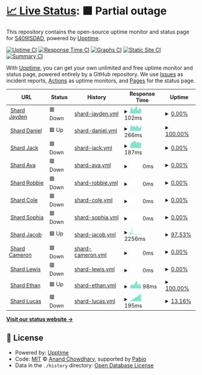 # [📈 Live Status](https://uptime.zinkhost.cloud): <!--live status--> **🟧 Partial outage**

This repository contains the open-source uptime monitor and status page for [S409ISDAD](https://uptime.zinkhost.cloud), powered by [Upptime](https://github.com/upptime/upptime).

[![Uptime CI](https://github.com/S409ISDAD/zink-uptime/workflows/Uptime%20CI/badge.svg)](https://github.com/S409ISDAD/zink-uptime/actions?query=workflow%3A%22Uptime+CI%22)
[![Response Time CI](https://github.com/S409ISDAD/zink-uptime/workflows/Response%20Time%20CI/badge.svg)](https://github.com/S409ISDAD/zink-uptime/actions?query=workflow%3A%22Response+Time+CI%22)
[![Graphs CI](https://github.com/S409ISDAD/zink-uptime/workflows/Graphs%20CI/badge.svg)](https://github.com/S409ISDAD/zink-uptime/actions?query=workflow%3A%22Graphs+CI%22)
[![Static Site CI](https://github.com/S409ISDAD/zink-uptime/workflows/Static%20Site%20CI/badge.svg)](https://github.com/S409ISDAD/zink-uptime/actions?query=workflow%3A%22Static+Site+CI%22)
[![Summary CI](https://github.com/S409ISDAD/zink-uptime/workflows/Summary%20CI/badge.svg)](https://github.com/S409ISDAD/zink-uptime/actions?query=workflow%3A%22Summary+CI%22)

With [Upptime](https://upptime.js.org), you can get your own unlimited and free uptime monitor and status page, powered entirely by a GitHub repository. We use [Issues](https://github.com/S409ISDAD/zink-uptime/issues) as incident reports, [Actions](https://github.com/S409ISDAD/zink-uptime/actions) as uptime monitors, and [Pages](https://uptime.zinkhost.cloud) for the status page.

<!--start: status pages-->
<!-- This summary is generated by Upptime (https://github.com/upptime/upptime) -->
<!-- Do not edit this manually, your changes will be overwritten -->
<!-- prettier-ignore -->
| URL | Status | History | Response Time | Uptime |
| --- | ------ | ------- | ------------- | ------ |
| <img alt="" src="https://icons.duckduckgo.com/ip3/zb.409409409.xyz.ico" height="13"> [Shard Jayden](https://zb.409409409.xyz) | 🟥 Down | [shard-jayden.yml](https://github.com/S409ISDAD/zink-uptime/commits/HEAD/history/shard-jayden.yml) | <details><summary><img alt="Response time graph" src="./graphs/shard-jayden/response-time-week.png" height="20"> 102ms</summary><br><a href="https://uptime.zinkhost.cloud/history/shard-jayden"><img alt="Response time 353" src="https://img.shields.io/endpoint?url=https%3A%2F%2Fraw.githubusercontent.com%2FS409ISDAD%2Fzink-uptime%2FHEAD%2Fapi%2Fshard-jayden%2Fresponse-time.json"></a><br><a href="https://uptime.zinkhost.cloud/history/shard-jayden"><img alt="24-hour response time 85" src="https://img.shields.io/endpoint?url=https%3A%2F%2Fraw.githubusercontent.com%2FS409ISDAD%2Fzink-uptime%2FHEAD%2Fapi%2Fshard-jayden%2Fresponse-time-day.json"></a><br><a href="https://uptime.zinkhost.cloud/history/shard-jayden"><img alt="7-day response time 102" src="https://img.shields.io/endpoint?url=https%3A%2F%2Fraw.githubusercontent.com%2FS409ISDAD%2Fzink-uptime%2FHEAD%2Fapi%2Fshard-jayden%2Fresponse-time-week.json"></a><br><a href="https://uptime.zinkhost.cloud/history/shard-jayden"><img alt="30-day response time 312" src="https://img.shields.io/endpoint?url=https%3A%2F%2Fraw.githubusercontent.com%2FS409ISDAD%2Fzink-uptime%2FHEAD%2Fapi%2Fshard-jayden%2Fresponse-time-month.json"></a><br><a href="https://uptime.zinkhost.cloud/history/shard-jayden"><img alt="1-year response time 353" src="https://img.shields.io/endpoint?url=https%3A%2F%2Fraw.githubusercontent.com%2FS409ISDAD%2Fzink-uptime%2FHEAD%2Fapi%2Fshard-jayden%2Fresponse-time-year.json"></a></details> | <details><summary><a href="https://uptime.zinkhost.cloud/history/shard-jayden">0.00%</a></summary><a href="https://uptime.zinkhost.cloud/history/shard-jayden"><img alt="All-time uptime 68.79%" src="https://img.shields.io/endpoint?url=https%3A%2F%2Fraw.githubusercontent.com%2FS409ISDAD%2Fzink-uptime%2FHEAD%2Fapi%2Fshard-jayden%2Fuptime.json"></a><br><a href="https://uptime.zinkhost.cloud/history/shard-jayden"><img alt="24-hour uptime 0.00%" src="https://img.shields.io/endpoint?url=https%3A%2F%2Fraw.githubusercontent.com%2FS409ISDAD%2Fzink-uptime%2FHEAD%2Fapi%2Fshard-jayden%2Fuptime-day.json"></a><br><a href="https://uptime.zinkhost.cloud/history/shard-jayden"><img alt="7-day uptime 0.00%" src="https://img.shields.io/endpoint?url=https%3A%2F%2Fraw.githubusercontent.com%2FS409ISDAD%2Fzink-uptime%2FHEAD%2Fapi%2Fshard-jayden%2Fuptime-week.json"></a><br><a href="https://uptime.zinkhost.cloud/history/shard-jayden"><img alt="30-day uptime 9.77%" src="https://img.shields.io/endpoint?url=https%3A%2F%2Fraw.githubusercontent.com%2FS409ISDAD%2Fzink-uptime%2FHEAD%2Fapi%2Fshard-jayden%2Fuptime-month.json"></a><br><a href="https://uptime.zinkhost.cloud/history/shard-jayden"><img alt="1-year uptime 68.79%" src="https://img.shields.io/endpoint?url=https%3A%2F%2Fraw.githubusercontent.com%2FS409ISDAD%2Fzink-uptime%2FHEAD%2Fapi%2Fshard-jayden%2Fuptime-year.json"></a></details>
| <img alt="" src="https://icons.duckduckgo.com/ip3/zink-bot-production.onrender.com.ico" height="13"> [Shard Daniel](https://zink-bot-production.onrender.com) | 🟩 Up | [shard-daniel.yml](https://github.com/S409ISDAD/zink-uptime/commits/HEAD/history/shard-daniel.yml) | <details><summary><img alt="Response time graph" src="./graphs/shard-daniel/response-time-week.png" height="20"> 266ms</summary><br><a href="https://uptime.zinkhost.cloud/history/shard-daniel"><img alt="Response time 1638" src="https://img.shields.io/endpoint?url=https%3A%2F%2Fraw.githubusercontent.com%2FS409ISDAD%2Fzink-uptime%2FHEAD%2Fapi%2Fshard-daniel%2Fresponse-time.json"></a><br><a href="https://uptime.zinkhost.cloud/history/shard-daniel"><img alt="24-hour response time 281" src="https://img.shields.io/endpoint?url=https%3A%2F%2Fraw.githubusercontent.com%2FS409ISDAD%2Fzink-uptime%2FHEAD%2Fapi%2Fshard-daniel%2Fresponse-time-day.json"></a><br><a href="https://uptime.zinkhost.cloud/history/shard-daniel"><img alt="7-day response time 266" src="https://img.shields.io/endpoint?url=https%3A%2F%2Fraw.githubusercontent.com%2FS409ISDAD%2Fzink-uptime%2FHEAD%2Fapi%2Fshard-daniel%2Fresponse-time-week.json"></a><br><a href="https://uptime.zinkhost.cloud/history/shard-daniel"><img alt="30-day response time 3063" src="https://img.shields.io/endpoint?url=https%3A%2F%2Fraw.githubusercontent.com%2FS409ISDAD%2Fzink-uptime%2FHEAD%2Fapi%2Fshard-daniel%2Fresponse-time-month.json"></a><br><a href="https://uptime.zinkhost.cloud/history/shard-daniel"><img alt="1-year response time 1638" src="https://img.shields.io/endpoint?url=https%3A%2F%2Fraw.githubusercontent.com%2FS409ISDAD%2Fzink-uptime%2FHEAD%2Fapi%2Fshard-daniel%2Fresponse-time-year.json"></a></details> | <details><summary><a href="https://uptime.zinkhost.cloud/history/shard-daniel">100.00%</a></summary><a href="https://uptime.zinkhost.cloud/history/shard-daniel"><img alt="All-time uptime 99.75%" src="https://img.shields.io/endpoint?url=https%3A%2F%2Fraw.githubusercontent.com%2FS409ISDAD%2Fzink-uptime%2FHEAD%2Fapi%2Fshard-daniel%2Fuptime.json"></a><br><a href="https://uptime.zinkhost.cloud/history/shard-daniel"><img alt="24-hour uptime 100.00%" src="https://img.shields.io/endpoint?url=https%3A%2F%2Fraw.githubusercontent.com%2FS409ISDAD%2Fzink-uptime%2FHEAD%2Fapi%2Fshard-daniel%2Fuptime-day.json"></a><br><a href="https://uptime.zinkhost.cloud/history/shard-daniel"><img alt="7-day uptime 100.00%" src="https://img.shields.io/endpoint?url=https%3A%2F%2Fraw.githubusercontent.com%2FS409ISDAD%2Fzink-uptime%2FHEAD%2Fapi%2Fshard-daniel%2Fuptime-week.json"></a><br><a href="https://uptime.zinkhost.cloud/history/shard-daniel"><img alt="30-day uptime 99.45%" src="https://img.shields.io/endpoint?url=https%3A%2F%2Fraw.githubusercontent.com%2FS409ISDAD%2Fzink-uptime%2FHEAD%2Fapi%2Fshard-daniel%2Fuptime-month.json"></a><br><a href="https://uptime.zinkhost.cloud/history/shard-daniel"><img alt="1-year uptime 99.75%" src="https://img.shields.io/endpoint?url=https%3A%2F%2Fraw.githubusercontent.com%2FS409ISDAD%2Fzink-uptime%2FHEAD%2Fapi%2Fshard-daniel%2Fuptime-year.json"></a></details>
| <img alt="" src="https://icons.duckduckgo.com/ip3/zink-bot-porductution.onrender.com.ico" height="13"> [Shard Jack](https://zink-bot-porductution.onrender.com) | 🟥 Down | [shard-jack.yml](https://github.com/S409ISDAD/zink-uptime/commits/HEAD/history/shard-jack.yml) | <details><summary><img alt="Response time graph" src="./graphs/shard-jack/response-time-week.png" height="20"> 187ms</summary><br><a href="https://uptime.zinkhost.cloud/history/shard-jack"><img alt="Response time 267" src="https://img.shields.io/endpoint?url=https%3A%2F%2Fraw.githubusercontent.com%2FS409ISDAD%2Fzink-uptime%2FHEAD%2Fapi%2Fshard-jack%2Fresponse-time.json"></a><br><a href="https://uptime.zinkhost.cloud/history/shard-jack"><img alt="24-hour response time 154" src="https://img.shields.io/endpoint?url=https%3A%2F%2Fraw.githubusercontent.com%2FS409ISDAD%2Fzink-uptime%2FHEAD%2Fapi%2Fshard-jack%2Fresponse-time-day.json"></a><br><a href="https://uptime.zinkhost.cloud/history/shard-jack"><img alt="7-day response time 187" src="https://img.shields.io/endpoint?url=https%3A%2F%2Fraw.githubusercontent.com%2FS409ISDAD%2Fzink-uptime%2FHEAD%2Fapi%2Fshard-jack%2Fresponse-time-week.json"></a><br><a href="https://uptime.zinkhost.cloud/history/shard-jack"><img alt="30-day response time 291" src="https://img.shields.io/endpoint?url=https%3A%2F%2Fraw.githubusercontent.com%2FS409ISDAD%2Fzink-uptime%2FHEAD%2Fapi%2Fshard-jack%2Fresponse-time-month.json"></a><br><a href="https://uptime.zinkhost.cloud/history/shard-jack"><img alt="1-year response time 267" src="https://img.shields.io/endpoint?url=https%3A%2F%2Fraw.githubusercontent.com%2FS409ISDAD%2Fzink-uptime%2FHEAD%2Fapi%2Fshard-jack%2Fresponse-time-year.json"></a></details> | <details><summary><a href="https://uptime.zinkhost.cloud/history/shard-jack">0.00%</a></summary><a href="https://uptime.zinkhost.cloud/history/shard-jack"><img alt="All-time uptime 0.00%" src="https://img.shields.io/endpoint?url=https%3A%2F%2Fraw.githubusercontent.com%2FS409ISDAD%2Fzink-uptime%2FHEAD%2Fapi%2Fshard-jack%2Fuptime.json"></a><br><a href="https://uptime.zinkhost.cloud/history/shard-jack"><img alt="24-hour uptime 0.00%" src="https://img.shields.io/endpoint?url=https%3A%2F%2Fraw.githubusercontent.com%2FS409ISDAD%2Fzink-uptime%2FHEAD%2Fapi%2Fshard-jack%2Fuptime-day.json"></a><br><a href="https://uptime.zinkhost.cloud/history/shard-jack"><img alt="7-day uptime 0.00%" src="https://img.shields.io/endpoint?url=https%3A%2F%2Fraw.githubusercontent.com%2FS409ISDAD%2Fzink-uptime%2FHEAD%2Fapi%2Fshard-jack%2Fuptime-week.json"></a><br><a href="https://uptime.zinkhost.cloud/history/shard-jack"><img alt="30-day uptime 7.96%" src="https://img.shields.io/endpoint?url=https%3A%2F%2Fraw.githubusercontent.com%2FS409ISDAD%2Fzink-uptime%2FHEAD%2Fapi%2Fshard-jack%2Fuptime-month.json"></a><br><a href="https://uptime.zinkhost.cloud/history/shard-jack"><img alt="1-year uptime 0.00%" src="https://img.shields.io/endpoint?url=https%3A%2F%2Fraw.githubusercontent.com%2FS409ISDAD%2Fzink-uptime%2FHEAD%2Fapi%2Fshard-jack%2Fuptime-year.json"></a></details>
| <img alt="" src="https://icons.duckduckgo.com/ip3/45.87.172.181.ico" height="13"> [Shard Ava](http://45.87.172.181:2898) | 🟥 Down | [shard-ava.yml](https://github.com/S409ISDAD/zink-uptime/commits/HEAD/history/shard-ava.yml) | <details><summary><img alt="Response time graph" src="./graphs/shard-ava/response-time-week.png" height="20"> 0ms</summary><br><a href="https://uptime.zinkhost.cloud/history/shard-ava"><img alt="Response time 232" src="https://img.shields.io/endpoint?url=https%3A%2F%2Fraw.githubusercontent.com%2FS409ISDAD%2Fzink-uptime%2FHEAD%2Fapi%2Fshard-ava%2Fresponse-time.json"></a><br><a href="https://uptime.zinkhost.cloud/history/shard-ava"><img alt="24-hour response time 0" src="https://img.shields.io/endpoint?url=https%3A%2F%2Fraw.githubusercontent.com%2FS409ISDAD%2Fzink-uptime%2FHEAD%2Fapi%2Fshard-ava%2Fresponse-time-day.json"></a><br><a href="https://uptime.zinkhost.cloud/history/shard-ava"><img alt="7-day response time 0" src="https://img.shields.io/endpoint?url=https%3A%2F%2Fraw.githubusercontent.com%2FS409ISDAD%2Fzink-uptime%2FHEAD%2Fapi%2Fshard-ava%2Fresponse-time-week.json"></a><br><a href="https://uptime.zinkhost.cloud/history/shard-ava"><img alt="30-day response time 0" src="https://img.shields.io/endpoint?url=https%3A%2F%2Fraw.githubusercontent.com%2FS409ISDAD%2Fzink-uptime%2FHEAD%2Fapi%2Fshard-ava%2Fresponse-time-month.json"></a><br><a href="https://uptime.zinkhost.cloud/history/shard-ava"><img alt="1-year response time 232" src="https://img.shields.io/endpoint?url=https%3A%2F%2Fraw.githubusercontent.com%2FS409ISDAD%2Fzink-uptime%2FHEAD%2Fapi%2Fshard-ava%2Fresponse-time-year.json"></a></details> | <details><summary><a href="https://uptime.zinkhost.cloud/history/shard-ava">0.00%</a></summary><a href="https://uptime.zinkhost.cloud/history/shard-ava"><img alt="All-time uptime 10.08%" src="https://img.shields.io/endpoint?url=https%3A%2F%2Fraw.githubusercontent.com%2FS409ISDAD%2Fzink-uptime%2FHEAD%2Fapi%2Fshard-ava%2Fuptime.json"></a><br><a href="https://uptime.zinkhost.cloud/history/shard-ava"><img alt="24-hour uptime 0.00%" src="https://img.shields.io/endpoint?url=https%3A%2F%2Fraw.githubusercontent.com%2FS409ISDAD%2Fzink-uptime%2FHEAD%2Fapi%2Fshard-ava%2Fuptime-day.json"></a><br><a href="https://uptime.zinkhost.cloud/history/shard-ava"><img alt="7-day uptime 0.00%" src="https://img.shields.io/endpoint?url=https%3A%2F%2Fraw.githubusercontent.com%2FS409ISDAD%2Fzink-uptime%2FHEAD%2Fapi%2Fshard-ava%2Fuptime-week.json"></a><br><a href="https://uptime.zinkhost.cloud/history/shard-ava"><img alt="30-day uptime 7.96%" src="https://img.shields.io/endpoint?url=https%3A%2F%2Fraw.githubusercontent.com%2FS409ISDAD%2Fzink-uptime%2FHEAD%2Fapi%2Fshard-ava%2Fuptime-month.json"></a><br><a href="https://uptime.zinkhost.cloud/history/shard-ava"><img alt="1-year uptime 10.08%" src="https://img.shields.io/endpoint?url=https%3A%2F%2Fraw.githubusercontent.com%2FS409ISDAD%2Fzink-uptime%2FHEAD%2Fapi%2Fshard-ava%2Fuptime-year.json"></a></details>
| <img alt="" src="https://icons.duckduckgo.com/ip3/dono-01.danbot.host.ico" height="13"> [Shard Robbie](http://dono-01.danbot.host:2047) | 🟥 Down | [shard-robbie.yml](https://github.com/S409ISDAD/zink-uptime/commits/HEAD/history/shard-robbie.yml) | <details><summary><img alt="Response time graph" src="./graphs/shard-robbie/response-time-week.png" height="20"> 0ms</summary><br><a href="https://uptime.zinkhost.cloud/history/shard-robbie"><img alt="Response time 175" src="https://img.shields.io/endpoint?url=https%3A%2F%2Fraw.githubusercontent.com%2FS409ISDAD%2Fzink-uptime%2FHEAD%2Fapi%2Fshard-robbie%2Fresponse-time.json"></a><br><a href="https://uptime.zinkhost.cloud/history/shard-robbie"><img alt="24-hour response time 0" src="https://img.shields.io/endpoint?url=https%3A%2F%2Fraw.githubusercontent.com%2FS409ISDAD%2Fzink-uptime%2FHEAD%2Fapi%2Fshard-robbie%2Fresponse-time-day.json"></a><br><a href="https://uptime.zinkhost.cloud/history/shard-robbie"><img alt="7-day response time 0" src="https://img.shields.io/endpoint?url=https%3A%2F%2Fraw.githubusercontent.com%2FS409ISDAD%2Fzink-uptime%2FHEAD%2Fapi%2Fshard-robbie%2Fresponse-time-week.json"></a><br><a href="https://uptime.zinkhost.cloud/history/shard-robbie"><img alt="30-day response time 0" src="https://img.shields.io/endpoint?url=https%3A%2F%2Fraw.githubusercontent.com%2FS409ISDAD%2Fzink-uptime%2FHEAD%2Fapi%2Fshard-robbie%2Fresponse-time-month.json"></a><br><a href="https://uptime.zinkhost.cloud/history/shard-robbie"><img alt="1-year response time 175" src="https://img.shields.io/endpoint?url=https%3A%2F%2Fraw.githubusercontent.com%2FS409ISDAD%2Fzink-uptime%2FHEAD%2Fapi%2Fshard-robbie%2Fresponse-time-year.json"></a></details> | <details><summary><a href="https://uptime.zinkhost.cloud/history/shard-robbie">0.00%</a></summary><a href="https://uptime.zinkhost.cloud/history/shard-robbie"><img alt="All-time uptime 38.75%" src="https://img.shields.io/endpoint?url=https%3A%2F%2Fraw.githubusercontent.com%2FS409ISDAD%2Fzink-uptime%2FHEAD%2Fapi%2Fshard-robbie%2Fuptime.json"></a><br><a href="https://uptime.zinkhost.cloud/history/shard-robbie"><img alt="24-hour uptime 0.00%" src="https://img.shields.io/endpoint?url=https%3A%2F%2Fraw.githubusercontent.com%2FS409ISDAD%2Fzink-uptime%2FHEAD%2Fapi%2Fshard-robbie%2Fuptime-day.json"></a><br><a href="https://uptime.zinkhost.cloud/history/shard-robbie"><img alt="7-day uptime 0.00%" src="https://img.shields.io/endpoint?url=https%3A%2F%2Fraw.githubusercontent.com%2FS409ISDAD%2Fzink-uptime%2FHEAD%2Fapi%2Fshard-robbie%2Fuptime-week.json"></a><br><a href="https://uptime.zinkhost.cloud/history/shard-robbie"><img alt="30-day uptime 7.96%" src="https://img.shields.io/endpoint?url=https%3A%2F%2Fraw.githubusercontent.com%2FS409ISDAD%2Fzink-uptime%2FHEAD%2Fapi%2Fshard-robbie%2Fuptime-month.json"></a><br><a href="https://uptime.zinkhost.cloud/history/shard-robbie"><img alt="1-year uptime 38.75%" src="https://img.shields.io/endpoint?url=https%3A%2F%2Fraw.githubusercontent.com%2FS409ISDAD%2Fzink-uptime%2FHEAD%2Fapi%2Fshard-robbie%2Fuptime-year.json"></a></details>
| <img alt="" src="https://icons.duckduckgo.com/ip3/deka.pylex.software.ico" height="13"> [Shard Cole](http://deka.pylex.software:9886) | 🟥 Down | [shard-cole.yml](https://github.com/S409ISDAD/zink-uptime/commits/HEAD/history/shard-cole.yml) | <details><summary><img alt="Response time graph" src="./graphs/shard-cole/response-time-week.png" height="20"> 0ms</summary><br><a href="https://uptime.zinkhost.cloud/history/shard-cole"><img alt="Response time 485" src="https://img.shields.io/endpoint?url=https%3A%2F%2Fraw.githubusercontent.com%2FS409ISDAD%2Fzink-uptime%2FHEAD%2Fapi%2Fshard-cole%2Fresponse-time.json"></a><br><a href="https://uptime.zinkhost.cloud/history/shard-cole"><img alt="24-hour response time 0" src="https://img.shields.io/endpoint?url=https%3A%2F%2Fraw.githubusercontent.com%2FS409ISDAD%2Fzink-uptime%2FHEAD%2Fapi%2Fshard-cole%2Fresponse-time-day.json"></a><br><a href="https://uptime.zinkhost.cloud/history/shard-cole"><img alt="7-day response time 0" src="https://img.shields.io/endpoint?url=https%3A%2F%2Fraw.githubusercontent.com%2FS409ISDAD%2Fzink-uptime%2FHEAD%2Fapi%2Fshard-cole%2Fresponse-time-week.json"></a><br><a href="https://uptime.zinkhost.cloud/history/shard-cole"><img alt="30-day response time 0" src="https://img.shields.io/endpoint?url=https%3A%2F%2Fraw.githubusercontent.com%2FS409ISDAD%2Fzink-uptime%2FHEAD%2Fapi%2Fshard-cole%2Fresponse-time-month.json"></a><br><a href="https://uptime.zinkhost.cloud/history/shard-cole"><img alt="1-year response time 485" src="https://img.shields.io/endpoint?url=https%3A%2F%2Fraw.githubusercontent.com%2FS409ISDAD%2Fzink-uptime%2FHEAD%2Fapi%2Fshard-cole%2Fresponse-time-year.json"></a></details> | <details><summary><a href="https://uptime.zinkhost.cloud/history/shard-cole">0.00%</a></summary><a href="https://uptime.zinkhost.cloud/history/shard-cole"><img alt="All-time uptime 9.15%" src="https://img.shields.io/endpoint?url=https%3A%2F%2Fraw.githubusercontent.com%2FS409ISDAD%2Fzink-uptime%2FHEAD%2Fapi%2Fshard-cole%2Fuptime.json"></a><br><a href="https://uptime.zinkhost.cloud/history/shard-cole"><img alt="24-hour uptime 0.00%" src="https://img.shields.io/endpoint?url=https%3A%2F%2Fraw.githubusercontent.com%2FS409ISDAD%2Fzink-uptime%2FHEAD%2Fapi%2Fshard-cole%2Fuptime-day.json"></a><br><a href="https://uptime.zinkhost.cloud/history/shard-cole"><img alt="7-day uptime 0.00%" src="https://img.shields.io/endpoint?url=https%3A%2F%2Fraw.githubusercontent.com%2FS409ISDAD%2Fzink-uptime%2FHEAD%2Fapi%2Fshard-cole%2Fuptime-week.json"></a><br><a href="https://uptime.zinkhost.cloud/history/shard-cole"><img alt="30-day uptime 7.96%" src="https://img.shields.io/endpoint?url=https%3A%2F%2Fraw.githubusercontent.com%2FS409ISDAD%2Fzink-uptime%2FHEAD%2Fapi%2Fshard-cole%2Fuptime-month.json"></a><br><a href="https://uptime.zinkhost.cloud/history/shard-cole"><img alt="1-year uptime 9.15%" src="https://img.shields.io/endpoint?url=https%3A%2F%2Fraw.githubusercontent.com%2FS409ISDAD%2Fzink-uptime%2FHEAD%2Fapi%2Fshard-cole%2Fuptime-year.json"></a></details>
| <img alt="" src="https://icons.duckduckgo.com/ip3/192.99.10.133.ico" height="13"> [Shard Sophia](http://192.99.10.133:6894) | 🟥 Down | [shard-sophia.yml](https://github.com/S409ISDAD/zink-uptime/commits/HEAD/history/shard-sophia.yml) | <details><summary><img alt="Response time graph" src="./graphs/shard-sophia/response-time-week.png" height="20"> 0ms</summary><br><a href="https://uptime.zinkhost.cloud/history/shard-sophia"><img alt="Response time 81" src="https://img.shields.io/endpoint?url=https%3A%2F%2Fraw.githubusercontent.com%2FS409ISDAD%2Fzink-uptime%2FHEAD%2Fapi%2Fshard-sophia%2Fresponse-time.json"></a><br><a href="https://uptime.zinkhost.cloud/history/shard-sophia"><img alt="24-hour response time 0" src="https://img.shields.io/endpoint?url=https%3A%2F%2Fraw.githubusercontent.com%2FS409ISDAD%2Fzink-uptime%2FHEAD%2Fapi%2Fshard-sophia%2Fresponse-time-day.json"></a><br><a href="https://uptime.zinkhost.cloud/history/shard-sophia"><img alt="7-day response time 0" src="https://img.shields.io/endpoint?url=https%3A%2F%2Fraw.githubusercontent.com%2FS409ISDAD%2Fzink-uptime%2FHEAD%2Fapi%2Fshard-sophia%2Fresponse-time-week.json"></a><br><a href="https://uptime.zinkhost.cloud/history/shard-sophia"><img alt="30-day response time 145" src="https://img.shields.io/endpoint?url=https%3A%2F%2Fraw.githubusercontent.com%2FS409ISDAD%2Fzink-uptime%2FHEAD%2Fapi%2Fshard-sophia%2Fresponse-time-month.json"></a><br><a href="https://uptime.zinkhost.cloud/history/shard-sophia"><img alt="1-year response time 81" src="https://img.shields.io/endpoint?url=https%3A%2F%2Fraw.githubusercontent.com%2FS409ISDAD%2Fzink-uptime%2FHEAD%2Fapi%2Fshard-sophia%2Fresponse-time-year.json"></a></details> | <details><summary><a href="https://uptime.zinkhost.cloud/history/shard-sophia">0.00%</a></summary><a href="https://uptime.zinkhost.cloud/history/shard-sophia"><img alt="All-time uptime 2.74%" src="https://img.shields.io/endpoint?url=https%3A%2F%2Fraw.githubusercontent.com%2FS409ISDAD%2Fzink-uptime%2FHEAD%2Fapi%2Fshard-sophia%2Fuptime.json"></a><br><a href="https://uptime.zinkhost.cloud/history/shard-sophia"><img alt="24-hour uptime 0.00%" src="https://img.shields.io/endpoint?url=https%3A%2F%2Fraw.githubusercontent.com%2FS409ISDAD%2Fzink-uptime%2FHEAD%2Fapi%2Fshard-sophia%2Fuptime-day.json"></a><br><a href="https://uptime.zinkhost.cloud/history/shard-sophia"><img alt="7-day uptime 0.00%" src="https://img.shields.io/endpoint?url=https%3A%2F%2Fraw.githubusercontent.com%2FS409ISDAD%2Fzink-uptime%2FHEAD%2Fapi%2Fshard-sophia%2Fuptime-week.json"></a><br><a href="https://uptime.zinkhost.cloud/history/shard-sophia"><img alt="30-day uptime 7.96%" src="https://img.shields.io/endpoint?url=https%3A%2F%2Fraw.githubusercontent.com%2FS409ISDAD%2Fzink-uptime%2FHEAD%2Fapi%2Fshard-sophia%2Fuptime-month.json"></a><br><a href="https://uptime.zinkhost.cloud/history/shard-sophia"><img alt="1-year uptime 2.74%" src="https://img.shields.io/endpoint?url=https%3A%2F%2Fraw.githubusercontent.com%2FS409ISDAD%2Fzink-uptime%2FHEAD%2Fapi%2Fshard-sophia%2Fuptime-year.json"></a></details>
| <img alt="" src="https://icons.duckduckgo.com/ip3/zink-bot.onrender.com.ico" height="13"> [Shard Jacob](https://zink-bot.onrender.com) | 🟩 Up | [shard-jacob.yml](https://github.com/S409ISDAD/zink-uptime/commits/HEAD/history/shard-jacob.yml) | <details><summary><img alt="Response time graph" src="./graphs/shard-jacob/response-time-week.png" height="20"> 2256ms</summary><br><a href="https://uptime.zinkhost.cloud/history/shard-jacob"><img alt="Response time 1221" src="https://img.shields.io/endpoint?url=https%3A%2F%2Fraw.githubusercontent.com%2FS409ISDAD%2Fzink-uptime%2FHEAD%2Fapi%2Fshard-jacob%2Fresponse-time.json"></a><br><a href="https://uptime.zinkhost.cloud/history/shard-jacob"><img alt="24-hour response time 5314" src="https://img.shields.io/endpoint?url=https%3A%2F%2Fraw.githubusercontent.com%2FS409ISDAD%2Fzink-uptime%2FHEAD%2Fapi%2Fshard-jacob%2Fresponse-time-day.json"></a><br><a href="https://uptime.zinkhost.cloud/history/shard-jacob"><img alt="7-day response time 2256" src="https://img.shields.io/endpoint?url=https%3A%2F%2Fraw.githubusercontent.com%2FS409ISDAD%2Fzink-uptime%2FHEAD%2Fapi%2Fshard-jacob%2Fresponse-time-week.json"></a><br><a href="https://uptime.zinkhost.cloud/history/shard-jacob"><img alt="30-day response time 1798" src="https://img.shields.io/endpoint?url=https%3A%2F%2Fraw.githubusercontent.com%2FS409ISDAD%2Fzink-uptime%2FHEAD%2Fapi%2Fshard-jacob%2Fresponse-time-month.json"></a><br><a href="https://uptime.zinkhost.cloud/history/shard-jacob"><img alt="1-year response time 1221" src="https://img.shields.io/endpoint?url=https%3A%2F%2Fraw.githubusercontent.com%2FS409ISDAD%2Fzink-uptime%2FHEAD%2Fapi%2Fshard-jacob%2Fresponse-time-year.json"></a></details> | <details><summary><a href="https://uptime.zinkhost.cloud/history/shard-jacob">97.53%</a></summary><a href="https://uptime.zinkhost.cloud/history/shard-jacob"><img alt="All-time uptime 99.55%" src="https://img.shields.io/endpoint?url=https%3A%2F%2Fraw.githubusercontent.com%2FS409ISDAD%2Fzink-uptime%2FHEAD%2Fapi%2Fshard-jacob%2Fuptime.json"></a><br><a href="https://uptime.zinkhost.cloud/history/shard-jacob"><img alt="24-hour uptime 92.19%" src="https://img.shields.io/endpoint?url=https%3A%2F%2Fraw.githubusercontent.com%2FS409ISDAD%2Fzink-uptime%2FHEAD%2Fapi%2Fshard-jacob%2Fuptime-day.json"></a><br><a href="https://uptime.zinkhost.cloud/history/shard-jacob"><img alt="7-day uptime 97.53%" src="https://img.shields.io/endpoint?url=https%3A%2F%2Fraw.githubusercontent.com%2FS409ISDAD%2Fzink-uptime%2FHEAD%2Fapi%2Fshard-jacob%2Fuptime-week.json"></a><br><a href="https://uptime.zinkhost.cloud/history/shard-jacob"><img alt="30-day uptime 98.75%" src="https://img.shields.io/endpoint?url=https%3A%2F%2Fraw.githubusercontent.com%2FS409ISDAD%2Fzink-uptime%2FHEAD%2Fapi%2Fshard-jacob%2Fuptime-month.json"></a><br><a href="https://uptime.zinkhost.cloud/history/shard-jacob"><img alt="1-year uptime 99.55%" src="https://img.shields.io/endpoint?url=https%3A%2F%2Fraw.githubusercontent.com%2FS409ISDAD%2Fzink-uptime%2FHEAD%2Fapi%2Fshard-jacob%2Fuptime-year.json"></a></details>
| <img alt="" src="https://icons.duckduckgo.com/ip3/cameron.zinkhost.cloud.ico" height="13"> [Shard Cameron](http://cameron.zinkhost.cloud:22565) | 🟥 Down | [shard-cameron.yml](https://github.com/S409ISDAD/zink-uptime/commits/HEAD/history/shard-cameron.yml) | <details><summary><img alt="Response time graph" src="./graphs/shard-cameron/response-time-week.png" height="20"> 0ms</summary><br><a href="https://uptime.zinkhost.cloud/history/shard-cameron"><img alt="Response time 213" src="https://img.shields.io/endpoint?url=https%3A%2F%2Fraw.githubusercontent.com%2FS409ISDAD%2Fzink-uptime%2FHEAD%2Fapi%2Fshard-cameron%2Fresponse-time.json"></a><br><a href="https://uptime.zinkhost.cloud/history/shard-cameron"><img alt="24-hour response time 0" src="https://img.shields.io/endpoint?url=https%3A%2F%2Fraw.githubusercontent.com%2FS409ISDAD%2Fzink-uptime%2FHEAD%2Fapi%2Fshard-cameron%2Fresponse-time-day.json"></a><br><a href="https://uptime.zinkhost.cloud/history/shard-cameron"><img alt="7-day response time 0" src="https://img.shields.io/endpoint?url=https%3A%2F%2Fraw.githubusercontent.com%2FS409ISDAD%2Fzink-uptime%2FHEAD%2Fapi%2Fshard-cameron%2Fresponse-time-week.json"></a><br><a href="https://uptime.zinkhost.cloud/history/shard-cameron"><img alt="30-day response time 130" src="https://img.shields.io/endpoint?url=https%3A%2F%2Fraw.githubusercontent.com%2FS409ISDAD%2Fzink-uptime%2FHEAD%2Fapi%2Fshard-cameron%2Fresponse-time-month.json"></a><br><a href="https://uptime.zinkhost.cloud/history/shard-cameron"><img alt="1-year response time 213" src="https://img.shields.io/endpoint?url=https%3A%2F%2Fraw.githubusercontent.com%2FS409ISDAD%2Fzink-uptime%2FHEAD%2Fapi%2Fshard-cameron%2Fresponse-time-year.json"></a></details> | <details><summary><a href="https://uptime.zinkhost.cloud/history/shard-cameron">0.00%</a></summary><a href="https://uptime.zinkhost.cloud/history/shard-cameron"><img alt="All-time uptime 43.32%" src="https://img.shields.io/endpoint?url=https%3A%2F%2Fraw.githubusercontent.com%2FS409ISDAD%2Fzink-uptime%2FHEAD%2Fapi%2Fshard-cameron%2Fuptime.json"></a><br><a href="https://uptime.zinkhost.cloud/history/shard-cameron"><img alt="24-hour uptime 0.00%" src="https://img.shields.io/endpoint?url=https%3A%2F%2Fraw.githubusercontent.com%2FS409ISDAD%2Fzink-uptime%2FHEAD%2Fapi%2Fshard-cameron%2Fuptime-day.json"></a><br><a href="https://uptime.zinkhost.cloud/history/shard-cameron"><img alt="7-day uptime 0.00%" src="https://img.shields.io/endpoint?url=https%3A%2F%2Fraw.githubusercontent.com%2FS409ISDAD%2Fzink-uptime%2FHEAD%2Fapi%2Fshard-cameron%2Fuptime-week.json"></a><br><a href="https://uptime.zinkhost.cloud/history/shard-cameron"><img alt="30-day uptime 57.17%" src="https://img.shields.io/endpoint?url=https%3A%2F%2Fraw.githubusercontent.com%2FS409ISDAD%2Fzink-uptime%2FHEAD%2Fapi%2Fshard-cameron%2Fuptime-month.json"></a><br><a href="https://uptime.zinkhost.cloud/history/shard-cameron"><img alt="1-year uptime 43.32%" src="https://img.shields.io/endpoint?url=https%3A%2F%2Fraw.githubusercontent.com%2FS409ISDAD%2Fzink-uptime%2FHEAD%2Fapi%2Fshard-cameron%2Fuptime-year.json"></a></details>
| <img alt="" src="https://icons.duckduckgo.com/ip3/lewis.zinkhost.cloud.ico" height="13"> [Shard Lewis](http://lewis.zinkhost.cloud:22565) | 🟥 Down | [shard-lewis.yml](https://github.com/S409ISDAD/zink-uptime/commits/HEAD/history/shard-lewis.yml) | <details><summary><img alt="Response time graph" src="./graphs/shard-lewis/response-time-week.png" height="20"> 0ms</summary><br><a href="https://uptime.zinkhost.cloud/history/shard-lewis"><img alt="Response time 351" src="https://img.shields.io/endpoint?url=https%3A%2F%2Fraw.githubusercontent.com%2FS409ISDAD%2Fzink-uptime%2FHEAD%2Fapi%2Fshard-lewis%2Fresponse-time.json"></a><br><a href="https://uptime.zinkhost.cloud/history/shard-lewis"><img alt="24-hour response time 0" src="https://img.shields.io/endpoint?url=https%3A%2F%2Fraw.githubusercontent.com%2FS409ISDAD%2Fzink-uptime%2FHEAD%2Fapi%2Fshard-lewis%2Fresponse-time-day.json"></a><br><a href="https://uptime.zinkhost.cloud/history/shard-lewis"><img alt="7-day response time 0" src="https://img.shields.io/endpoint?url=https%3A%2F%2Fraw.githubusercontent.com%2FS409ISDAD%2Fzink-uptime%2FHEAD%2Fapi%2Fshard-lewis%2Fresponse-time-week.json"></a><br><a href="https://uptime.zinkhost.cloud/history/shard-lewis"><img alt="30-day response time 0" src="https://img.shields.io/endpoint?url=https%3A%2F%2Fraw.githubusercontent.com%2FS409ISDAD%2Fzink-uptime%2FHEAD%2Fapi%2Fshard-lewis%2Fresponse-time-month.json"></a><br><a href="https://uptime.zinkhost.cloud/history/shard-lewis"><img alt="1-year response time 351" src="https://img.shields.io/endpoint?url=https%3A%2F%2Fraw.githubusercontent.com%2FS409ISDAD%2Fzink-uptime%2FHEAD%2Fapi%2Fshard-lewis%2Fresponse-time-year.json"></a></details> | <details><summary><a href="https://uptime.zinkhost.cloud/history/shard-lewis">0.00%</a></summary><a href="https://uptime.zinkhost.cloud/history/shard-lewis"><img alt="All-time uptime 24.71%" src="https://img.shields.io/endpoint?url=https%3A%2F%2Fraw.githubusercontent.com%2FS409ISDAD%2Fzink-uptime%2FHEAD%2Fapi%2Fshard-lewis%2Fuptime.json"></a><br><a href="https://uptime.zinkhost.cloud/history/shard-lewis"><img alt="24-hour uptime 0.00%" src="https://img.shields.io/endpoint?url=https%3A%2F%2Fraw.githubusercontent.com%2FS409ISDAD%2Fzink-uptime%2FHEAD%2Fapi%2Fshard-lewis%2Fuptime-day.json"></a><br><a href="https://uptime.zinkhost.cloud/history/shard-lewis"><img alt="7-day uptime 0.00%" src="https://img.shields.io/endpoint?url=https%3A%2F%2Fraw.githubusercontent.com%2FS409ISDAD%2Fzink-uptime%2FHEAD%2Fapi%2Fshard-lewis%2Fuptime-week.json"></a><br><a href="https://uptime.zinkhost.cloud/history/shard-lewis"><img alt="30-day uptime 7.96%" src="https://img.shields.io/endpoint?url=https%3A%2F%2Fraw.githubusercontent.com%2FS409ISDAD%2Fzink-uptime%2FHEAD%2Fapi%2Fshard-lewis%2Fuptime-month.json"></a><br><a href="https://uptime.zinkhost.cloud/history/shard-lewis"><img alt="1-year uptime 24.71%" src="https://img.shields.io/endpoint?url=https%3A%2F%2Fraw.githubusercontent.com%2FS409ISDAD%2Fzink-uptime%2FHEAD%2Fapi%2Fshard-lewis%2Fuptime-year.json"></a></details>
| <img alt="" src="https://icons.duckduckgo.com/ip3/ethan.zinkhost.cloud.ico" height="13"> [Shard Ethan](http://ethan.zinkhost.cloud:22565) | 🟩 Up | [shard-ethan.yml](https://github.com/S409ISDAD/zink-uptime/commits/HEAD/history/shard-ethan.yml) | <details><summary><img alt="Response time graph" src="./graphs/shard-ethan/response-time-week.png" height="20"> 98ms</summary><br><a href="https://uptime.zinkhost.cloud/history/shard-ethan"><img alt="Response time 246" src="https://img.shields.io/endpoint?url=https%3A%2F%2Fraw.githubusercontent.com%2FS409ISDAD%2Fzink-uptime%2FHEAD%2Fapi%2Fshard-ethan%2Fresponse-time.json"></a><br><a href="https://uptime.zinkhost.cloud/history/shard-ethan"><img alt="24-hour response time 43" src="https://img.shields.io/endpoint?url=https%3A%2F%2Fraw.githubusercontent.com%2FS409ISDAD%2Fzink-uptime%2FHEAD%2Fapi%2Fshard-ethan%2Fresponse-time-day.json"></a><br><a href="https://uptime.zinkhost.cloud/history/shard-ethan"><img alt="7-day response time 98" src="https://img.shields.io/endpoint?url=https%3A%2F%2Fraw.githubusercontent.com%2FS409ISDAD%2Fzink-uptime%2FHEAD%2Fapi%2Fshard-ethan%2Fresponse-time-week.json"></a><br><a href="https://uptime.zinkhost.cloud/history/shard-ethan"><img alt="30-day response time 118" src="https://img.shields.io/endpoint?url=https%3A%2F%2Fraw.githubusercontent.com%2FS409ISDAD%2Fzink-uptime%2FHEAD%2Fapi%2Fshard-ethan%2Fresponse-time-month.json"></a><br><a href="https://uptime.zinkhost.cloud/history/shard-ethan"><img alt="1-year response time 246" src="https://img.shields.io/endpoint?url=https%3A%2F%2Fraw.githubusercontent.com%2FS409ISDAD%2Fzink-uptime%2FHEAD%2Fapi%2Fshard-ethan%2Fresponse-time-year.json"></a></details> | <details><summary><a href="https://uptime.zinkhost.cloud/history/shard-ethan">100.00%</a></summary><a href="https://uptime.zinkhost.cloud/history/shard-ethan"><img alt="All-time uptime 77.67%" src="https://img.shields.io/endpoint?url=https%3A%2F%2Fraw.githubusercontent.com%2FS409ISDAD%2Fzink-uptime%2FHEAD%2Fapi%2Fshard-ethan%2Fuptime.json"></a><br><a href="https://uptime.zinkhost.cloud/history/shard-ethan"><img alt="24-hour uptime 100.00%" src="https://img.shields.io/endpoint?url=https%3A%2F%2Fraw.githubusercontent.com%2FS409ISDAD%2Fzink-uptime%2FHEAD%2Fapi%2Fshard-ethan%2Fuptime-day.json"></a><br><a href="https://uptime.zinkhost.cloud/history/shard-ethan"><img alt="7-day uptime 100.00%" src="https://img.shields.io/endpoint?url=https%3A%2F%2Fraw.githubusercontent.com%2FS409ISDAD%2Fzink-uptime%2FHEAD%2Fapi%2Fshard-ethan%2Fuptime-week.json"></a><br><a href="https://uptime.zinkhost.cloud/history/shard-ethan"><img alt="30-day uptime 90.85%" src="https://img.shields.io/endpoint?url=https%3A%2F%2Fraw.githubusercontent.com%2FS409ISDAD%2Fzink-uptime%2FHEAD%2Fapi%2Fshard-ethan%2Fuptime-month.json"></a><br><a href="https://uptime.zinkhost.cloud/history/shard-ethan"><img alt="1-year uptime 77.67%" src="https://img.shields.io/endpoint?url=https%3A%2F%2Fraw.githubusercontent.com%2FS409ISDAD%2Fzink-uptime%2FHEAD%2Fapi%2Fshard-ethan%2Fuptime-year.json"></a></details>
| <img alt="" src="https://icons.duckduckgo.com/ip3/lucas.zinkhost.cloud.ico" height="13"> [Shard Lucas](http://lucas.zinkhost.cloud:22565) | 🟥 Down | [shard-lucas.yml](https://github.com/S409ISDAD/zink-uptime/commits/HEAD/history/shard-lucas.yml) | <details><summary><img alt="Response time graph" src="./graphs/shard-lucas/response-time-week.png" height="20"> 195ms</summary><br><a href="https://uptime.zinkhost.cloud/history/shard-lucas"><img alt="Response time 344" src="https://img.shields.io/endpoint?url=https%3A%2F%2Fraw.githubusercontent.com%2FS409ISDAD%2Fzink-uptime%2FHEAD%2Fapi%2Fshard-lucas%2Fresponse-time.json"></a><br><a href="https://uptime.zinkhost.cloud/history/shard-lucas"><img alt="24-hour response time 0" src="https://img.shields.io/endpoint?url=https%3A%2F%2Fraw.githubusercontent.com%2FS409ISDAD%2Fzink-uptime%2FHEAD%2Fapi%2Fshard-lucas%2Fresponse-time-day.json"></a><br><a href="https://uptime.zinkhost.cloud/history/shard-lucas"><img alt="7-day response time 195" src="https://img.shields.io/endpoint?url=https%3A%2F%2Fraw.githubusercontent.com%2FS409ISDAD%2Fzink-uptime%2FHEAD%2Fapi%2Fshard-lucas%2Fresponse-time-week.json"></a><br><a href="https://uptime.zinkhost.cloud/history/shard-lucas"><img alt="30-day response time 311" src="https://img.shields.io/endpoint?url=https%3A%2F%2Fraw.githubusercontent.com%2FS409ISDAD%2Fzink-uptime%2FHEAD%2Fapi%2Fshard-lucas%2Fresponse-time-month.json"></a><br><a href="https://uptime.zinkhost.cloud/history/shard-lucas"><img alt="1-year response time 344" src="https://img.shields.io/endpoint?url=https%3A%2F%2Fraw.githubusercontent.com%2FS409ISDAD%2Fzink-uptime%2FHEAD%2Fapi%2Fshard-lucas%2Fresponse-time-year.json"></a></details> | <details><summary><a href="https://uptime.zinkhost.cloud/history/shard-lucas">13.16%</a></summary><a href="https://uptime.zinkhost.cloud/history/shard-lucas"><img alt="All-time uptime 69.15%" src="https://img.shields.io/endpoint?url=https%3A%2F%2Fraw.githubusercontent.com%2FS409ISDAD%2Fzink-uptime%2FHEAD%2Fapi%2Fshard-lucas%2Fuptime.json"></a><br><a href="https://uptime.zinkhost.cloud/history/shard-lucas"><img alt="24-hour uptime 0.00%" src="https://img.shields.io/endpoint?url=https%3A%2F%2Fraw.githubusercontent.com%2FS409ISDAD%2Fzink-uptime%2FHEAD%2Fapi%2Fshard-lucas%2Fuptime-day.json"></a><br><a href="https://uptime.zinkhost.cloud/history/shard-lucas"><img alt="7-day uptime 13.16%" src="https://img.shields.io/endpoint?url=https%3A%2F%2Fraw.githubusercontent.com%2FS409ISDAD%2Fzink-uptime%2FHEAD%2Fapi%2Fshard-lucas%2Fuptime-week.json"></a><br><a href="https://uptime.zinkhost.cloud/history/shard-lucas"><img alt="30-day uptime 43.86%" src="https://img.shields.io/endpoint?url=https%3A%2F%2Fraw.githubusercontent.com%2FS409ISDAD%2Fzink-uptime%2FHEAD%2Fapi%2Fshard-lucas%2Fuptime-month.json"></a><br><a href="https://uptime.zinkhost.cloud/history/shard-lucas"><img alt="1-year uptime 69.15%" src="https://img.shields.io/endpoint?url=https%3A%2F%2Fraw.githubusercontent.com%2FS409ISDAD%2Fzink-uptime%2FHEAD%2Fapi%2Fshard-lucas%2Fuptime-year.json"></a></details>

<!--end: status pages-->

[**Visit our status website →**](https://uptime.zinkhost.cloud)

## 📄 License

- Powered by: [Upptime](https://github.com/upptime/upptime)
- Code: [MIT](./LICENSE) © [Anand Chowdhary](https://anandchowdhary.com), supported by [Pabio](https://pabio.com)
- Data in the `./history` directory: [Open Database License](https://opendatacommons.org/licenses/odbl/1-0/)
